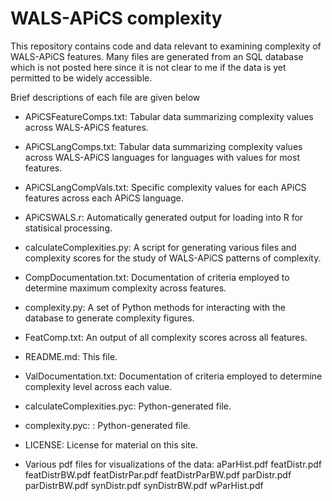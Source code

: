 WALS-APiCS complexity
==========

This repository contains code and data relevant to examining complexity of
WALS-APiCS features. Many files are generated from an SQL database which is not
posted here since it is not clear to me if the data is yet permitted to be
widely accessible.

Brief descriptions of each file are given below

- APiCSFeatureComps.txt: Tabular data summarizing complexity values across
WALS-APiCS features.

- APiCSLangComps.txt:  Tabular data summarizing complexity values across
WALS-APiCS languages for languages with values for most features.

- APiCSLangCompVals.txt: Specific complexity values for each APiCS features
across each APiCS language.

- APiCSWALS.r: Automatically generated output for loading into R for statisical
processing.

- calculateComplexities.py: A script for generating various files and complexity
scores for the study of WALS-APiCS patterns of complexity.

- CompDocumentation.txt: Documentation of criteria employed to determine maximum
complexity across features.

- complexity.py: A set of Python methods for interacting with the database to
generate complexity figures.

- FeatComp.txt: An output of all complexity scores across all features.

- README.md: This file.

- ValDocumentation.txt: Documentation of criteria employed to determine
complexity level across each value.

- calculateComplexities.pyc: Python-generated file.

- complexity.pyc: : Python-generated file.

- LICENSE: License for material on this site.

- Various pdf files for visualizations of the data:
aParHist.pdf
featDistr.pdf
featDistrBW.pdf
featDistrPar.pdf
featDistrParBW.pdf
parDistr.pdf
parDistrBW.pdf
synDistr.pdf
synDistrBW.pdf
wParHist.pdf